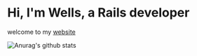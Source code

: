 # Hi, I'm Wells, a Rails developer
welcome to my [website](https://www.wells.tw)

![Anurag's github stats](https://github-readme-stats.vercel.app/api?username=jhang-jhe-wei&show_icons=true&theme=radical)
